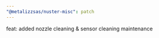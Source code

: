 ```yaml
---
"@metalizzsas/nuster-misc": patch
---
```


feat: added nozzle cleaning & sensor cleaning maintenance
